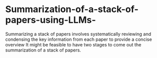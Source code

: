 # Summarization-of-a-stack-of-papers-using-LLMs-
Summarizing a stack of papers involves systematically reviewing and condensing the key information from each paper to provide a concise overview It might be feasible to have two stages to come out the summarization of a stack of papers.
